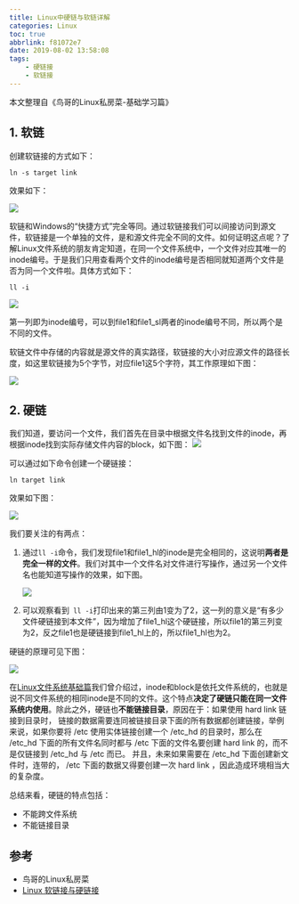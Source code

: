 ```yaml
---
title: Linux中硬链与软链详解
categories: Linux
toc: true
abbrlink: f81072e7
date: 2019-08-02 13:58:08
tags: 
	- 硬链接
	- 软链接
---
```


本文整理自《鸟哥的Linux私房菜-基础学习篇》

## 1. 软链

创建软链接的方式如下：

<!-- more -->
```shell
ln -s target link
```

效果如下：

![](https://ae01.alicdn.com/kf/H054a6971f4034628a0f83302edc2a6622.jpg)

软链和Windows的“快捷方式”完全等同。通过软链接我们可以间接访问到源文件，软链接是一个单独的文件，是和源文件完全不同的文件。如何证明这点呢？了解Linux文件系统的朋友肯定知道，在同一个文件系统中，一个文件对应其唯一的inode编号。于是我们只用查看两个文件的inode编号是否相同就知道两个文件是否为同一个文件啦。具体方式如下：

```
ll -i
```

![](https://ae01.alicdn.com/kf/H7970b24cd4184755afdaafc9a2d901fbW.jpg)

第一列即为inode编号，可以到file1和file1_sl两者的inode编号不同，所以两个是不同的文件。

软链文件中存储的内容就是源文件的真实路径，软链接的大小对应源文件的路径长度，如这里软链接为5个字节，对应file1这5个字符，其工作原理如下图：

![](https://ae01.alicdn.com/kf/H11bbe0318b2d479eb0ea67cf2bd4d7d5c.jpg)

## 2. 硬链

我们知道，要访问一个文件，我们首先在目录中根据文件名找到文件的inode，再根据inode找到实际存储文件内容的block，如下图：
![](https://ae01.alicdn.com/kf/Hbf84015e9ed24e1783e33f14c2b0643bb.jpg)

可以通过如下命令创建一个硬链接：

```shell
ln target link
```

效果如下图：

![](https://ae01.alicdn.com/kf/H560e005fb5c641258b7e9644b31bc3e7o.jpg)

我们要关注的有两点：

1. 通过`ll -i`命令，我们发现file1和file1_hl的inode是完全相同的，这说明**两者是完全一样的文件**。我们对其中一个文件名对文件进行写操作，通过另一个文件名也能知道写操作的效果，如下图。

   ![](https://ae01.alicdn.com/kf/H9649cfad4c204f00a991bd45bbdf6f29N.jpg)

2. 可以观察看到` ll -i`打印出来的第三列由1变为了2，这一列的意义是“有多少文件硬链接到本文件”，因为增加了file1_hl这个硬链接，所以file1的第三列变为2，反之file1也是硬链接到file1_hl上的，所以file1_hl也为2。

硬链的原理可见下图：

![](https://ae01.alicdn.com/kf/He3d79d5c5d5e468e8bceda57cac32aefU.jpg)

在[Linux文件系统基础篇](https://www.ravenxrz.ink/archives/basic-knowledge-of-linux-file-system-1.html)我们曾介绍过，inode和block是依托文件系统的，也就是说不同文件系统的相同inode是不同的文件。这个特点**决定了硬链只能在同一文件系统内使用**。除此之外，硬链也**不能链接目录**，原因在于：如果使用 hard link 链接到目录时， 链接的数据需要连同被链接目录下面的所有数据都创建链接，举例来说，如果你要将 /etc 使用实体链接创建一个 /etc_hd 的目录时，那么在 /etc_hd 下面的所有文件名同时都与 /etc 下面的文件名要创建 hard link 的，而不是仅链接到 /etc_hd 与 /etc 而已。 并且，未来如果需要在 /etc_hd 下面创建新文件时，连带的， /etc 下面的数据又得要创建一次 hard link ，因此造成环境相当大的复杂度。

总结来看，硬链的特点包括：

- 不能跨文件系统
- 不能链接目录

## 参考

- 鸟哥的Linux私房菜
- [Linux 软链接与硬链接](http://www.shaoguoji.cn/2018/01/28/linux-hard-soft-link/)
